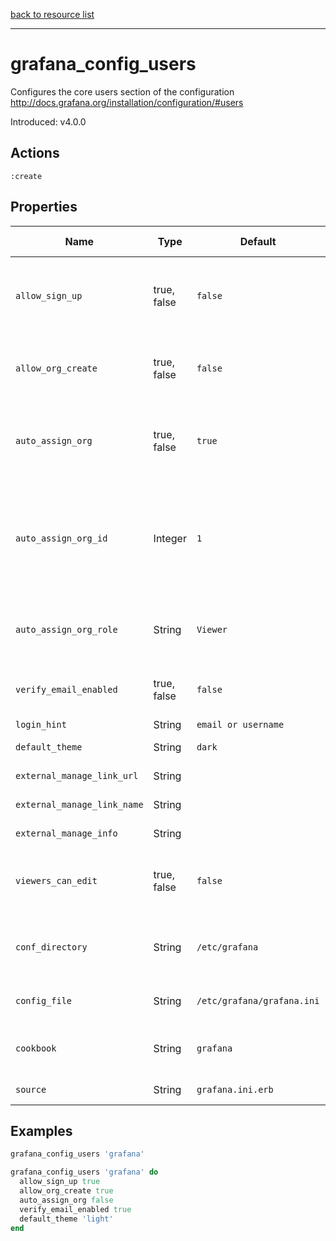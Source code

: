 [back to resource list](https://github.com/sous-chefs/grafana#resources)

---

# grafana_config_users

Configures the core users section of the configuration <http://docs.grafana.org/installation/configuration/#users>

Introduced: v4.0.0

## Actions

`:create`

## Properties

| Name                      | Type        |  Default                    | Description                                               | Allowed Values
| ------------------------- | ----------- | --------------------------- | --------------------------------------------------------- | --------------- |
| `allow_sign_up`           | true, false | `false`                     | Set to false to prohibit users from being able to sign up / create user accounts| true, false
| `allow_org_create`        | true, false | `false`                     | Set to false to prohibit users from creating new organizations | true, false
| `auto_assign_org`         | true, false | `true`                      | Set to true to automatically add new users to the main organization (id 1).| true, false
| `auto_assign_org_id`      | Integer     | `1`                         | Set this value to automatically add new users to the provided org. This requires auto_assign_org to be set to true. |
| `auto_assign_org_role`    | String      | `Viewer`                    | The role new users will be assigned for the main organization|
| `verify_email_enabled`    | true, false | `false`                     |  Require email validation before sign up completes        | true, false
| `login_hint`              | String      | `email or username`         | Login hint text                                           |
| `default_theme`           | String      | `dark`                      | Default user theme                                        | dark light
| `external_manage_link_url`| String      |                             | External user management                                  |
| `external_manage_link_name`|String      |                             | External user management                                  |
| `external_manage_info`    | String      |                             | External user management                                  |
| `viewers_can_edit`        | true, false | `false`                     | Viewers can edit/inspect dashboard settings in the browser| true, false
| `conf_directory`          | String      | `/etc/grafana`              | The directory where the Grafana configuration resides     | Valid directory
| `config_file`             | String      | `/etc/grafana/grafana.ini`  | The Grafana configuration file                            | Valid file path
| `cookbook`                | String      | `grafana`                   | Which cookbook to look in for the template                |
| `source`                  | String      | `grafana.ini.erb`           | Name of the template                                      |

## Examples

```ruby
grafana_config_users 'grafana'
```

```ruby
grafana_config_users 'grafana' do
  allow_sign_up true
  allow_org_create true
  auto_assign_org false
  verify_email_enabled true
  default_theme 'light'
end
```

